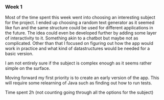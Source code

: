 ### Week 1

Most of the time spent this week went into choosing an interesting subject for the project. I ended up choosing a random text generator as it seemed like fun and the same structure could be used for different applications in the future. The idea could even be developed further by adding some layer of interactivity to it. Something akin to a chatbot but maybe not as complicated. Other than that I focused on figuring out how the app would work in practice and what kind of datastructures would be needed for a basic version.

I am not entirely sure if the subject is complex enough as it seems rather simple on the surface.

Moving forward my first priority is to create an early version of the app. This will require some relearning of Java such as finding out how to run tests.

Time spent 2h (not counting going through all the options for the subject)